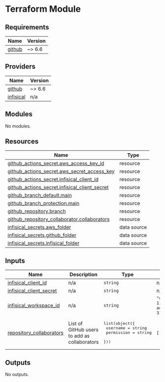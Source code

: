 # Terraform Module

<!-- BEGIN_TF_DOCS -->
## Requirements

| Name | Version |
|------|---------|
| <a name="requirement_github"></a> [github](#requirement\_github) | ~> 6.6 |

## Providers

| Name | Version |
|------|---------|
| <a name="provider_github"></a> [github](#provider\_github) | ~> 6.6 |
| <a name="provider_infisical"></a> [infisical](#provider\_infisical) | n/a |

## Modules

No modules.

## Resources

| Name | Type |
|------|------|
| [github_actions_secret.aws_access_key_id](https://registry.terraform.io/providers/integrations/github/latest/docs/resources/actions_secret) | resource |
| [github_actions_secret.aws_secret_access_key](https://registry.terraform.io/providers/integrations/github/latest/docs/resources/actions_secret) | resource |
| [github_actions_secret.infisical_client_id](https://registry.terraform.io/providers/integrations/github/latest/docs/resources/actions_secret) | resource |
| [github_actions_secret.infisical_client_secret](https://registry.terraform.io/providers/integrations/github/latest/docs/resources/actions_secret) | resource |
| [github_branch_default.main](https://registry.terraform.io/providers/integrations/github/latest/docs/resources/branch_default) | resource |
| [github_branch_protection.main](https://registry.terraform.io/providers/integrations/github/latest/docs/resources/branch_protection) | resource |
| [github_repository.branch](https://registry.terraform.io/providers/integrations/github/latest/docs/resources/repository) | resource |
| [github_repository_collaborator.collaborators](https://registry.terraform.io/providers/integrations/github/latest/docs/resources/repository_collaborator) | resource |
| [infisical_secrets.aws_folder](https://registry.terraform.io/providers/infisical/infisical/latest/docs/data-sources/secrets) | data source |
| [infisical_secrets.github_folder](https://registry.terraform.io/providers/infisical/infisical/latest/docs/data-sources/secrets) | data source |
| [infisical_secrets.infisical_folder](https://registry.terraform.io/providers/infisical/infisical/latest/docs/data-sources/secrets) | data source |

## Inputs

| Name | Description | Type | Default | Required |
|------|-------------|------|---------|:--------:|
| <a name="input_infisical_client_id"></a> [infisical\_client\_id](#input\_infisical\_client\_id) | n/a | `string` | n/a | yes |
| <a name="input_infisical_client_secret"></a> [infisical\_client\_secret](#input\_infisical\_client\_secret) | n/a | `string` | n/a | yes |
| <a name="input_infisical_workspace_id"></a> [infisical\_workspace\_id](#input\_infisical\_workspace\_id) | n/a | `string` | `"d1ee8b80-118c-4daf-ae84-31da43261b76"` | no |
| <a name="input_repository_collaborators"></a> [repository\_collaborators](#input\_repository\_collaborators) | List of GitHub users to add as collaborators | <pre>list(object({<br>    username   = string<br>    permission = string<br>  }))</pre> | `[]` | no |

## Outputs

No outputs.
<!-- END_TF_DOCS -->
